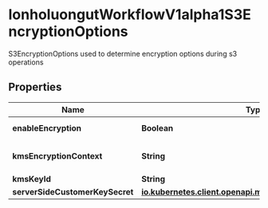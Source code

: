 

# IonholuongutWorkflowV1alpha1S3EncryptionOptions

S3EncryptionOptions used to determine encryption options during s3 operations

## Properties

Name | Type | Description | Notes
------------ | ------------- | ------------- | -------------
**enableEncryption** | **Boolean** | EnableEncryption tells the driver to encrypt objects if set to true. If kmsKeyId and serverSideCustomerKeySecret are not set, SSE-S3 will be used |  [optional]
**kmsEncryptionContext** | **String** | KmsEncryptionContext is a json blob that contains an encryption context. See https://docs.aws.amazon.com/kms/latest/developerguide/concepts.html#encrypt_context for more information |  [optional]
**kmsKeyId** | **String** | KMSKeyId tells the driver to encrypt the object using the specified KMS Key. |  [optional]
**serverSideCustomerKeySecret** | [**io.kubernetes.client.openapi.models.V1SecretKeySelector**](io.kubernetes.client.openapi.models.V1SecretKeySelector.md) |  |  [optional]



